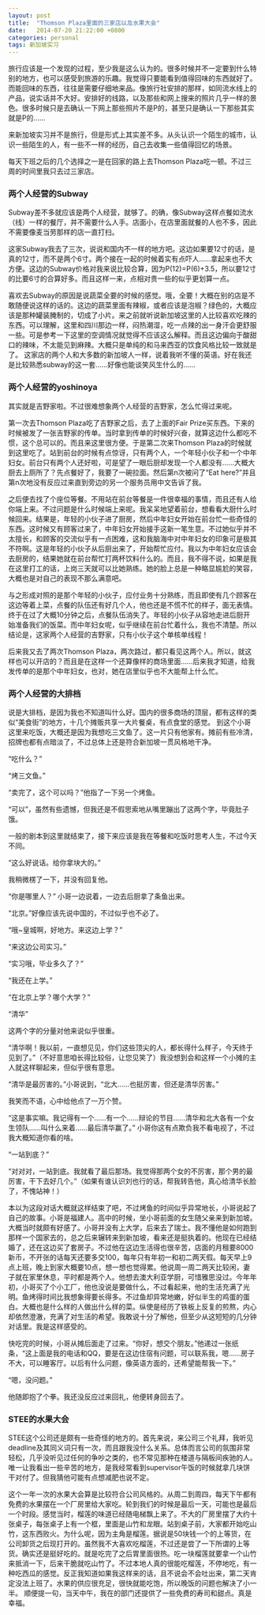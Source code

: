 ```yaml
---
layout: post
title:  "Thomson Plaza里面的三家店以及水果大会"
date:   2014-07-20 21:22:00 +0800
categories: personal
tags: 新加坡实习
---
```


旅行应该是一个发现的过程，至少我是这么认为的。很多时候并不一定要到什么特别的地方，也可以感受到旅游的乐趣。我觉得只要能看到值得回味的东西就好了。而能回味的东西，往往是需要仔细地来品。像旅行社安排的那样，如同流水线上的产品，说实话并不大好。安排好的线路，以及那些和网上搜来的照片几乎一样的景色。很多时候只是去确认一下网上那些照片不是P的，甚至只是确认一下那些其实就是P的……

来新加坡实习并不是旅行，但是形式上其实差不多。从头认识一个陌生的城市，认识一些陌生的人，有一些不一样的经历，自己去收集一些值得回忆的场景。

每天下班之后的几个选择之一是在回家的路上去Thomson Plaza吃一顿。不过三周的时间里我只去过三家店。

### 两个人经营的Subway

Subway差不多就应该是两个人经营，就够了。的确，像Subway这样点餐如流水（线）一样的餐厅，并不需要什么人手。店面小，在店里面就餐的人也不多，因此不需要像麦当劳那样的店一直打扫。

这家Subway我去了三次，说说和国内不一样的地方吧。这边如果要12寸的话，是真的12寸，而不是两个6寸。两个接在一起的时候着实有点吓人……拿起来也不大方便。这边的Subway价格对我来说比较合算，因为P(12)=P(6)+3.5，所以要12寸的比要6寸的合算好多。而且这样一来，点相对贵一些的似乎更划算一点。

喜欢去Subway的原因是说蔬菜全要的时候的感觉。哦，全要！大概在别的店是不敢随便说这样的话的。这边的蔬菜里面有辣椒，或者应该是泡椒？绿色的，大概应该是那种罐装腌制的，切成了小片。来之前就听说新加坡这里的人比较喜欢吃辣的东西。可以理解，这里和四川那边一样，闷热潮湿，吃一点辣的出一身汗会更舒服一些。可是参考一下这里的空调情况就觉得不应该这么解释。而且这边偏向于酸甜口的辣味，不太能见到麻辣。大概只是单纯的和马来西亚的饮食风格比较一致就是了。
这家店的两个人和大多数的新加坡人一样，说着我听不懂的英语。好在我还是比较熟悉subway的这一套……好像也能谈笑风生什么的……

### 两个人经营的yoshinoya

其实就是吉野家啦。不过很难想象两个人经营的吉野家，怎么忙得过来呢。

第一次去Thomson Plaza吃了吉野家之后，去了上面的Fair Prize买东西。下来的时候被发了一张吉野家的传单。当时拿到传单的时候好兴奋，就算这边什么都吃不惯，这个总可以的。而且来这里很方便。于是第二次来Thomson Plaza的时候就到这里吃了。站到前台的时候有点惊讶，只有两个人，一个年轻小伙子和一个中年妇女。前台只有两个人还好啦，可是望了一眼后厨却发现一个人都没有……大概大厨去上厕所了？先点餐好了，我要了一碗拉面。然后第n次被问了“Eat here?”并且第n次地没有反应过来直到旁边的另一个服务员用中文告诉了我。

之后便去找了个座位等餐。不用站在前台等餐是一件很幸福的事情，而且还有人给你端上来。不过问题是什么时候端上来呢。我呆呆地望着前台，想看看大厨什么时候回来。结果是，年轻的小伙子进了厨房，然后中年妇女开始在前台忙一些奇怪的东西。这时候又有顾客过来了，中年妇女开始接手这新一笔生意。不过她似乎并不太擅长，和顾客的交流似乎有一点困难，这和我脑海中对中年妇女的印象可是极其不符啊。这是年轻的小伙子从后厨出来了，开始帮忙应付。我以为中年妇女应该会去厨房的，结果她就在前台帮忙打两杯饮料什么的。而且，我不得不说，如果是我在这里打工的话，上岗三天就可以比她熟练。她的脸上总是一种略显尴尬的笑容，大概也是对自己的表现不那么满意吧。

与之形成对照的是那个年轻的小伙子，应付业务十分熟练，而且即使有几个顾客在这边等着上菜，点餐的队伍还有好几个人，他也还是不慌不忙的样子，面无表情。终于在过了大概10分钟之后，点餐队伍消失了。年轻的小伙子从容地走进后厨开始准备我们的饭菜。而中年妇女呢，似乎继续在前台忙着什么，我也不清楚。所以结论是，这家两个人经营的吉野家，只有小伙子这个单核单线程！

后来我又去了两次Thomson Plaza，两次路过，都只看见这两个人。所以，就这样也可以开店的？而且是在这样一个还算像样的商场里面……后来我才知道，给我发传单的是那个中年妇女，也对，她在店里似乎也不大能帮上什么忙。

### 两个人经营的大排档
说是大排档，是因为我也不知道叫什么好。国内的很多商场的顶层，都有这样的类似“美食街”的地方，十几个摊贩共享一大片餐桌，有点食堂的感觉。
到这个小哥这里来吃饭，大概还是因为我想吃三文鱼了。这一片只有他家有。摊前有些冷清，招牌也都有点暗淡了，不过总体上还是符合新加坡一贯风格地干净。

“吃什么？”

“烤三文鱼。”

“卖完了，这个可以吗？”他指了一下另一个烤鱼。

“可以”，虽然有些遗憾，但我还是不假思索地从嘴里蹦出了这两个字，毕竟肚子饿。

一般的剧本到这里就结束了，接下来应该是我在等餐和吃饭时思考人生，不过今天不同。

“这么好说话。给你拿块大的。”

我稍微楞了一下，并没有回复他。

“你是哪里人？” 小哥一边说着，一边去后厨拿了条鱼出来。

“北京。”好像应该先说中国的，不过似乎也不必了。

“哦~皇城啊，好地方。来这边上学？”

“来这边公司实习。”

“实习哦，毕业多久了？”

“我还在上学。”

“在北京上学？哪个大学？”

“清华”

这两个字的分量对他来说似乎很重。

“清华啊！我以前，一直想见见，你们这些顶尖的人，都长得什么样子，今天终于见到了。”（不好意思咱长得比较俗，让您见笑了）我没想到会和这样一个小摊的主人就这样聊起来，但似乎很有意思。

“清华是最厉害的。”小哥说到，“北大……也挺厉害，但还是清华厉害。”

我笑而不语，心中给他点了一万个赞。

“这是事实嘛。我记得有一个……有一个……辩论的节目……清华和北大各有一个女生领队……叫什么来着……最后清华赢了。” 小哥你这有点欺负我不看电视了，不过我大概知道你看的啥。

“一站到底？”

“对对对，一站到底。我就看了最后那场。我觉得那两个女的不厉害，那个男的最厉害，干下去好几个。”（如果有谁认识刘也行的话，帮我转告他，真心给清华长脸了，不愧站神！）

本以为这段对话大概就这样结束了吧，不过烤鱼的时间似乎异常地长，小哥说起了自己的故事。小哥是福建人。高中的时候，坐小哥前面的女生随父亲来到新加坡。大概当时就颇有好感了。小哥并没有上大学，后来去了瑞士。我不懂他是如何跑到那样一个国家去的，总之后来辗转来到新加坡，看来还是挺执着的。他现在已经结婚了，还在这边买了套房子。不过他在这边生活得也很辛苦，店面的月租要8000新币，不开张的话每天还要多交100，每年只有年初一和初二两天假。每天早上9点上班，晚上到家大概要10点，想一想也觉得累。他说周一周二两天比较闲，妻子就在家里休息，平时都是两个人。他想去澳大利亚学厨，可惜雅思没过。今年年初，小哥买了个小工厂，他也没说是要做什么，不过看起来，他的生活充满了光明。鱼烤得时间比我想象得要长得多。不过鱼却异常地嫩，好似半生的鸡蛋的蛋白。大概也是什么样的人做出什么样的菜。纵使是经历了铁板上反复的煎熬，内心却依然澄澈，充满了对生活的希望。我敢说十分了解他，但至少从这短短的几分钟对话里。我是这样感受的。

快吃完的时候，小哥从摊后面走了过来。“你好，想交个朋友。”他递过一张纸条，“这上面是我的电话和QQ，要是在这边住宿有问题，可以联系我，嗯……房子不大，可以睡客厅。以后有什么问题，像英语方面的，还希望能帮我一下。”

“嗯，没问题。”

他随即抱了个拳。我还没反应过来回礼，他便转身回去了。

### STEE的水果大会

STEE这个公司还是颇有一些奇怪的地方的。首先来说，来公司三个礼拜，我听见deadline及其同义词只有一次，而且跟我没什么关系。总体而言公司的氛围非常轻松，几乎没听见过任何的争吵之类的，也不常见那种在楼道与隔板间疾驰的人。唯一让我看出一些辛苦的地方，是我经常看到supervisor午饭的时候就拿几块饼干对付了。但我猜他可能有点想减肥也说不定。

这个一年一次的水果大会算是比较符合公司风格的。从周二到周四，每天下午都有免费的水果摆在一个厂房里给大家吃。轮到我们的时候是最后一天，可能也是最后一个时段。感觉当时，榴莲的味道已经随电梯飘上来了。不大的厂房里摆了大约十张桌子，每张桌子上有一个框，里面是山竹和龙眼。站到桌子前，大家都开始吃山竹，这东西败火。为什么呢，因为主角是榴莲。据说是50块钱一个的上等货，在公司卸货之后现打开的。虽然我不大喜欢吃榴莲，不过还是尝了一下所谓的上等货。确实还是挺好吃的。就是吃完了之后胃里面很热。吃一块榴莲就要拿一个山竹来抵消一下，后来干脆就吃山竹了。不过本地人真的很能吃榴莲，不停地吃，有一种吃西瓜的感觉。反正我知道如果我这样来的话，且不说会不会吐出来，第二天肯定没法上班了。水果的供应很充足，很快就能吃饱，所以晚饭的问题也解决了小一半。
顺便提一句，当天中午，我在的部门还提供了一些免费的寿司和甜点。真是幸福。
